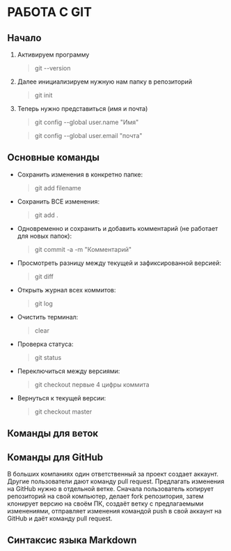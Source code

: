 # РАБОТА С GIT

## Начало

1. Активируем программу
    >git --version
2. Далее инициализируем нужную нам папку в репозиторий
    >git init
3. Теперь нужно представиться (имя и почта)
    >git config --global user.name "Имя"

    >git config --global user.email "почта"

## Основные команды

* Сохранить изменения в конкретно папке:
    >git add filename
* Сохранить ВСЕ изменения:
    >git add .
* Одновременно и сохранить и добавить комментарий (не работает для новых папок):
    >git commit -a -m "Комментарий"
* Просмотреть разницу между текущей и зафиксированной версией:
    >git diff
* Открыть журнал всех коммитов:
    >git log
* Очистить терминал:
    >clear
* Проверка статуса:
    >git status
* Переключиться между версиями:
    >git checkout первые 4 цифры коммита
* Вернуться к текущей версии:
    >git checkout master

## Команды для веток



## Команды для GitHub

В больших компаниях один ответственный за проект создает аккаунт. Другие пользователи дают
команду pull request. Предлагать изменения на GitHub нужно в отдельной ветке. Сначала
пользователь копирует репозиторий на свой компьютер, делает fork репозитория, затем
клонирует версию на своём ПК, создаёт ветку с предлагаемыми изменениями, отправляет
изменения командой push в свой аккаунт на GitHub и даёт команду pull request. 

## Синтаксис языка Markdown
